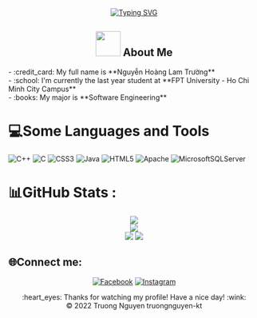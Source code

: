 <!--
**truongnguyen-kt/truongnguyen-kt** is a ✨ _special_ ✨ repository because its `README.md` (this file) appears on your GitHub profile.
-->

<div align="center">
  <a href="https://git.io/typing-svg"><img src="https://readme-typing-svg.herokuapp.com?font=Ink+Free&weight=600&size=50&pause=1000&color=3523F7&center=true&vCenter=true&height=60&width=600&lines=Hello!++I'm+Lam+Truong.;Welcome+to+my+Profile!" alt="Typing SVG" /></a>
  
## <img src="https://raw.githubusercontent.com/nixin72/nixin72/master/wave.gif" width="50px" height="50px"></img> About Me
</div>
- :credit_card: My full name is **Nguyễn Hoàng Lam Trường**
<br>
- :school: I'm currently the last year student at **FPT University - Ho Chi Minh City Campus**
<br>
- :books: My major is **Software Engineering**


# 💻Some Languages and Tools
![C++](https://img.shields.io/badge/c++-%2300599C.svg?style=for-the-badge&logo=c%2B%2B&logoColor=white) 
![C](https://img.shields.io/badge/c-%2300599C.svg?style=for-the-badge&logo=c&logoColor=white) 
![CSS3](https://img.shields.io/badge/css3-%231572B6.svg?style=for-the-badge&logo=css3&logoColor=white) 
![Java](https://img.shields.io/badge/java-%23ED8B00.svg?style=for-the-badge&logo=java&logoColor=white) 
![HTML5](https://img.shields.io/badge/html5-%23E34F26.svg?style=for-the-badge&logo=html5&logoColor=white) 
![Apache](https://img.shields.io/badge/apache-%23D42029.svg?style=for-the-badge&logo=apache&logoColor=white) 
![MicrosoftSQLServer](https://img.shields.io/badge/Microsoft%20SQL%20Sever-CC2927?style=for-the-badge&logo=microsoft%20sql%20server&logoColor=white)
# 📊GitHub Stats :
<div align="center">

![](https://github-readme-stats.vercel.app/api?username=truongnguyen-kt&theme=vue&hide_border=false&include_all_commits=false&count_private=true)<br/>
![](https://github-readme-streak-stats.herokuapp.com/?user=truongnguyen-kt&theme=vue&hide_border=false)<br/>
![](https://github-readme-stats.vercel.app/api/top-langs/?username=truongnguyen-kt&theme=vue&hide_border=false&include_all_commits=false&count_private=true&layout=compact)
[![](https://visitcount.itsvg.in/api?id=truongnguyen-kt&icon=5&color=12)](https://visitcount.itsvg.in)

</div>

## 🌐Connect me:
<div align="center">

[![Facebook](https://img.shields.io/badge/Facebook-%231877F2.svg?logo=Facebook&logoColor=white)](https://facebook.com/ngtruong166) 
[![Instagram](https://img.shields.io/badge/Instagram-%23E4405F.svg?logo=Instagram&logoColor=white)](https://instagram.com/lam_truong06/)
</div>
<div align="center">
  :heart_eyes: Thanks for watching my profile! Have a nice day! :wink: <br/>
  &copy; 2022 Truong Nguyen truongnguyen-kt
</div>
